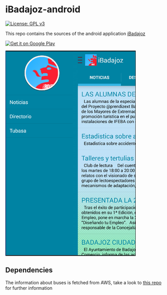 # iBadajoz-android 
[![License: GPL v3](https://img.shields.io/badge/License-GPL%20v3-blue.svg)](http://www.gnu.org/licenses/gpl-3.0)

This repo contains the sources of the android application [iBadajoz](https://play.google.com/store/apps/details?id=com.dcordero.ibadajoz&hl=es)

<a href="https://play.google.com/store/apps/details?id=com.dcordero.ibadajoz">
  <img alt="Get it on Google Play"
       src="https://developer.android.com/images/brand/en_generic_rgb_wo_45.png" />
</a>

![](preview.png)

## Dependencies

The information about buses is fetched from AWS, take a look to [this repo](https://github.com/dcordero/Tubasa) for further information
